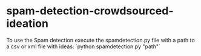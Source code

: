 # spam-detection-crowdsourced-ideation

To use the Spam detection execute the spamdetection.py file with a path to a csv or xml file with ideas:
`python spamdetection.py "path"´


